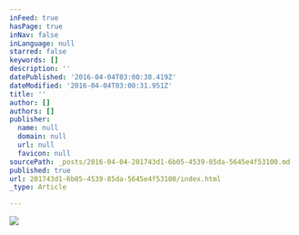 ```yaml
---
inFeed: true
hasPage: true
inNav: false
inLanguage: null
starred: false
keywords: []
description: ''
datePublished: '2016-04-04T03:00:38.419Z'
dateModified: '2016-04-04T03:00:31.951Z'
title: ''
author: []
authors: []
publisher:
  name: null
  domain: null
  url: null
  favicon: null
sourcePath: _posts/2016-04-04-201743d1-6b05-4539-85da-5645e4f53100.md
published: true
url: 201743d1-6b05-4539-85da-5645e4f53100/index.html
_type: Article

---
```

![](https://the-grid-user-content.s3-us-west-2.amazonaws.com/ac1b8af2-fd55-4d7f-b82f-d8ac2490f28c.jpg)